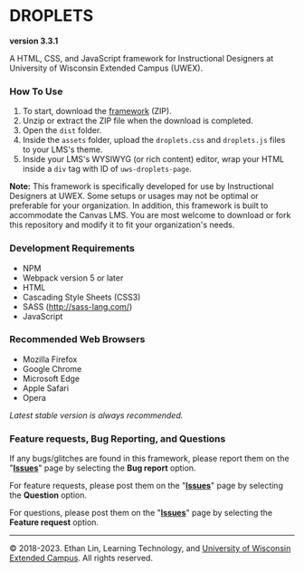 # DROPLETS
**version 3.3.1**  

A HTML, CSS, and JavaScript framework for Instructional Designers at University of Wisconsin Extended Campus (UWEX).

### How To Use
1. To start, download the [framework](https://github.com/uwex-learning-tech/droplets-v3/archive/master.zip) (ZIP).
2. Unzip or extract the ZIP file when the download is completed.
3. Open the `dist` folder.
4. Inside the `assets` folder, upload the `droplets.css` and `droplets.js` files to your LMS's theme.
5. Inside your LMS's WYSIWYG (or rich content) editor, wrap your HTML inside a `div` tag with ID of `uws-droplets-page`.

**Note:** This framework is specifically developed for use by Instructional Designers at UWEX. Some setups or usages may not be optimal or preferable for your organization. In addition, this framework is built to accommodate the Canvas LMS. You are most welcome to download or fork this repository and modify it to fit your organization's needs.

### Development Requirements
* NPM
* Webpack version 5 or later
* HTML
* Cascading Style Sheets (CSS3)
* SASS (http://sass-lang.com/)
* JavaScript

### Recommended Web Browsers
* Mozilla Firefox
* Google Chrome
* Microsoft Edge
* Apple Safari
* Opera

*Latest stable version is always recommended.*

### Feature requests, Bug Reporting, and Questions
If any bugs/glitches are found in this framework, please report them on the "**[Issues](https://github.com/uwex-learning-tech/droplets-v3/issues/new/choose)**" page by selecting the **Bug report** option.

For feature requests, please post them on the "**[Issues](https://github.com/uwex-learning-tech/droplets-v3/issues/new/choose)**" page by selecting the **Question** option.

For questions, please post them on the "**[Issues](https://github.com/uwex-learning-tech/droplets-v3/issues/new/choose)**" page by selecting the **Feature request** option.

---
&copy; 2018-2023. Ethan Lin, Learning Technology, and [University of Wisconsin Extended Campus](https://uwex.wisconsin.edu). All rights reserved.
